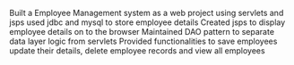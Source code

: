 Built a Employee Management system as a web project using servlets and jsps
used jdbc and mysql to store employee details
Created jsps to display employee details on to the browser
Maintained DAO pattern to separate data layer logic from servlets
Provided functionalities to save employees update their details, delete employee records and view all employees
